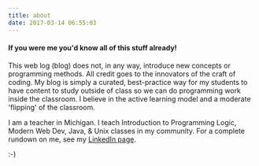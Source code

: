 ```yaml
---
title: about
date: 2017-03-14 06:55:03
---
```


#### If you were me you'd know all of this stuff already!

This web log (blog) does not, in any way, introduce new concepts or programming methods. All credit goes to the innovators of the craft of coding. My blog is simply a curated, best-practice way for my students to have content to study outside of class so we can do programming work inside the classroom. I believe in the active learning model and a moderate 'flipping' of the classroom.

I am a teacher in Michigan. I teach Introduction to Programming Logic, Modern Web Dev, Java, & Unix classes in my community. For a complete rundown on me, see my [LinkedIn page](https://www.linkedin.com/in/howardebates).

:-)